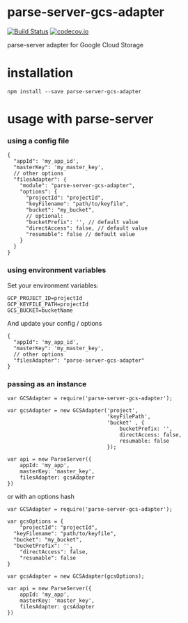 # parse-server-gcs-adapter
[![Build
Status](https://travis-ci.org/parse-server-modules/parse-server-gcs-adapter.svg?branch=master)](https://travis-ci.org/parse-server-modules/parse-server-gcs-adapter)
[![codecov.io](https://codecov.io/github/parse-server-modules/parse-server-gcs-adapter/coverage.svg?branch=master)](https://codecov.io/github/parse-server-modules/parse-server-gcs-adapter?branch=master)

parse-server adapter for Google Cloud Storage

# installation

`npm install --save parse-server-gcs-adapter`

# usage with parse-server

### using a config file

```
{
  "appId": 'my_app_id',
  "masterKey": 'my_master_key',
  // other options
  "filesAdapter": {
    "module": "parse-server-gcs-adapter",
    "options": {
      "projectId": "projectId",
      "keyFilename": "path/to/keyfile",
      "bucket": "my_bucket",
      // optional:
      "bucketPrefix": '', // default value
      "directAccess": false, // default value
      "resumable": false // default value
    }
  }
}
```

### using environment variables

Set your environment variables:

```
GCP_PROJECT_ID=projectId
GCP_KEYFILE_PATH=projectId
GCS_BUCKET=bucketName
```

And update your config / options

```
{
  "appId": 'my_app_id',
  "masterKey": 'my_master_key',
  // other options
  "filesAdapter": "parse-server-gcs-adapter"
}
```


### passing as an instance

```
var GCSAdapter = require('parse-server-gcs-adapter');

var gcsAdapter = new GCSAdapter('project',
								'keyFilePath',
								'bucket' , {
									bucketPrefix: '',
									directAccess: false,
									resumable: false
								});

var api = new ParseServer({
	appId: 'my_app',
	masterKey: 'master_key',
	filesAdapter: gcsAdapter
})
```

or with an options hash

```
var GCSAdapter = require('parse-server-gcs-adapter');

var gcsOptions = {
	"projectId": "projectId",
  "keyFilename": "path/to/keyfile",
  "bucket": "my_bucket",
  "bucketPrefix": '',
	"directAccess": false,
	"resumable": false
}

var gcsAdapter = new GCSAdapter(gcsOptions);

var api = new ParseServer({
	appId: 'my_app',
	masterKey: 'master_key',
	filesAdapter: gcsAdapter
})
```
